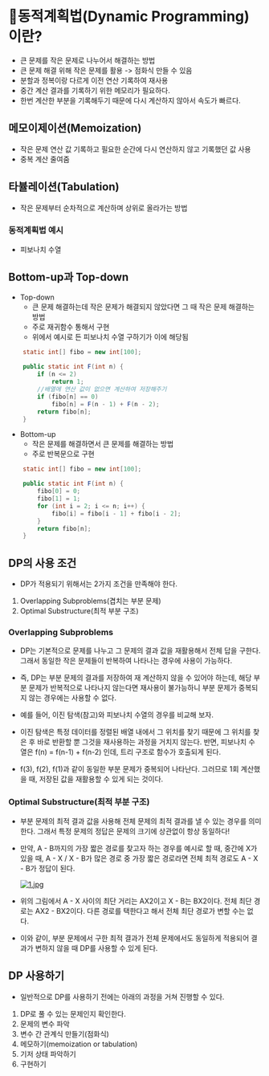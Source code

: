 # 🔎동적계획법(Dynamic Programming)이란?
- 큰 문제를 작은 문제로 나누어서 해결하는 방법
- 큰 문제 해결 위해 작은 문제를 활용 -> 점화식 만들 수 있음
- 분할과 정복이랑 다르게 이전 연산 기록하여 재사용
- 중간 계산 결과를 기록하기 위한 메모리가 필요하다.
- 한번 계산한 부분을 기록해두기 때문에 다시 계산하지 않아서 속도가 빠르다.

## 메모이제이션(Memoization)
- 작은 문제 연산 값 기록하고 필요한 순간에 다시 연산하지 않고 기록했던 값 사용
- 중복 계산 줄여줌

## 타뷸레이션(Tabulation)
- 작은 문제부터 순차적으로 계산하며 상위로 올라가는 방법

### 동적계획법 예시
- 피보나치 수열

## Bottom-up과 Top-down
- Top-down
    - 큰 문제 해결하는데 작은 문제가 해결되지 않았다면 그 때 작은 문제 해결하는 방법
    - 주로 재귀함수 통해서 구현
    - 위에서 예시로 든 피보나치 수열 구하기가 이에 해당됨

```JAVA
	static int[] fibo = new int[100];
	
	public static int F(int n) {
		if (n <= 2)
			return 1;
        //배열에 연산 값이 없으면 계산하여 저장해주기
		if (fibo[n] == 0) 
			fibo[n] = F(n - 1) + F(n - 2);
		return fibo[n];
	}
```

- Bottom-up
    - 작은 문제를 해결하면서 큰 문제를 해결하는 방법
    - 주로 반복문으로 구현
```JAVA
	static int[] fibo = new int[100];

	public static int F(int n) {
		fibo[0] = 0;
		fibo[1] = 1;
		for (int i = 2; i <= n; i++) {
			fibo[i] = fibo[i - 1] + fibo[i - 2];
		}
		return fibo[n];
	}
```

## DP의 사용 조건
- DP가 적용되기 위해서는 2가지 조건을 만족해야 한다.
1) Overlapping Subproblems(겹치는 부분 문제)
2) Optimal Substructure(최적 부분 구조)


### Overlapping Subproblems
- DP는 기본적으로 문제를 나누고 그 문제의 결과 값을 재활용해서 전체 답을 구한다. 그래서 동일한 작은 문제들이 반복하여 나타나는 경우에 사용이 가능하다.

- 즉, DP는 부분 문제의 결과를 저장하여 재 계산하지 않을 수 있어야 하는데, 해당 부분 문제가 반복적으로 나타나지 않는다면 재사용이 불가능하니 부분 문제가 중복되지 않는 경우에는 사용할 수 없다.

- 예를 들어, 이진 탐색(참고)와 피보나치 수열의 경우를 비교해 보자.

- 이진 탐색은 특정 데이터를 정렬된 배열 내에서 그 위치를 찾기 때문에 그 위치를 찾은 후 바로 반환할 뿐 그것을 재사용하는 과정을 거치지 않는다. 반면, 피보나치 수열은 f(n) = f(n-1) + f(n-2) 인데, 트리 구조로 함수가 호출되게 된다.

- f(3), f(2), f(1)과 같이 동일한 부분 문제가 중복되어 나타난다. 그러므로 1회 계산했을 때, 저장된 값을 재활용할 수 있게 되는 것이다.

### Optimal Substructure(최적 부분 구조)
- 부분 문제의 최적 결과 값을 사용해 전체 문제의 최적 결과를 낼 수 있는 경우를 의미한다. 그래서 특정 문제의 정답은 문제의 크기에 상관없이 항상 동일하다!

- 만약, A - B까지의 가장 짧은 경로를 찾고자 하는 경우를 예시로 할 때, 중간에 X가 있을 때, A - X / X - B가 많은 경로 중 가장 짧은 경로라면 전체 최적 경로도 A - X - B가 정답이 된다.

    [![1.jpg](https://i.postimg.cc/SskQN0t2/1.jpg)](https://postimg.cc/JyYCPF8M)

- 위의 그림에서 A - X 사이의 최단 거리는 AX2이고 X - B는 BX2이다. 전체 최단 경로는 AX2 - BX2이다. 다른 경로를 택한다고 해서 전체 최단 경로가 변할 수는 없다.

- 이와 같이, 부분 문제에서 구한 최적 결과가 전체 문제에서도 동일하게 적용되어 결과가 변하지 않을 때 DP를 사용할 수 있게 된다.

## DP 사용하기
- 일반적으로 DP를 사용하기 전에는 아래의 과정을 거쳐 진행할 수 있다.

1) DP로 풀 수 있는 문제인지 확인한다.
2) 문제의 변수 파악
3) 변수 간 관계식 만들기(점화식)
4) 메모하기(memoization or tabulation)
5) 기저 상태 파악하기
6) 구현하기
